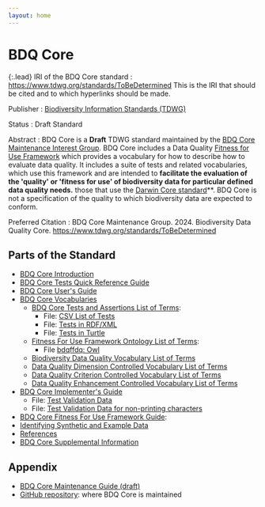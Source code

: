 ```yaml
---
layout: home
---
```


# BDQ Core

{:.lead}
IRI of the BDQ Core standard
: <a href="https://www.tdwg.org/standards/ToBeDetermined">https://www.tdwg.org/standards/ToBeDetermined</a> This is the IRI that should be cited and to which hyperlinks should be made. 

Publisher
: <a href="https://www.tdwg.org/">Biodiversity Information Standards (TDWG)</a>

Status
: Draft Standard

Abstract
: BDQ Core is a **Draft** TDWG standard maintained by the [BDQ Core Maintenance Interest Group](https://www.tdwg.org/standards/bdq/#maintenance-group">). BDQ Core includes a Data Quality [Fitness for Use Framework](https://github.com/tdwg/bdq/blob/master/tg2/_review/docs/bdqffdq/index.md) which provides a vocabulary for how to describe how to evaluate data quality.  It includes a suite of tests and related vocabularies, which use this framework and are intended to **facilitate the evaluation of the 'quality' or 'fitness for use' of biodiversity data for particular defined data quality needs.** those that use the [Darwin Core standard](https://dwc.tdwg.org/)**. BDQ Core is not a specification of the quality to which biodiversity data are expected to conform.

Preferred Citation
: BDQ Core Maintenance Group. 2024. Biodiversity Data Quality Core. https://www.tdwg.org/standards/ToBeDetermined

## Parts of the Standard

- [BDQ Core Introduction](https://github.com/tdwg/bdq/blob/master/tg2/_review/docs/intro/index.md)
- [BDQ Core Tests Quick Reference Guide](docs/terms/bdqcore/index.md)
- [BDQ Core User's Guide](docs/guide/users/index.md)
- [BDQ Core Vocabularies](https://github.com/tdwg/bdq/blob/master/tg2/_review/docs/vocabularies/index.md)
  -  [BDQ Core Tests and Assertions List of Terms](https://github.com/tdwg/bdq/blob/master/tg2/_review/docs/list/bdqcore/index.md):
     - File: [CSV List of Tests](https://github.com/tdwg/bdq/blob/master/tg2/_review/vocabulary/bdqcore_terms.csv "Convenience CSV list of test descriptors.")
     - File: [Tests in RDF/XML](https://github.com/tdwg/bdq/blob/master/tg2/_review/dist/bdqcore.xml "RDF/XML serialization of OWL representation of the tests descriptors.")
     - File: [Tests in Turtle](https://github.com/tdwg/bdq/blob/master/tg2/_review/dist/bdqcore.ttl "Turtle serialization of OWL representation of the tests descriptors.")
  - [Fitness For Use Framework Ontology List of Terms](https://github.com/tdwg/bdq/blob/master/tg2/_review/docs/list/bdqffdq/index.md):
    - File [bdqffdq: Owl](https://github.com/tdwg/bdq/blob/master/tg2/_review/vocabulary/bdqffdq.owl "Owl ontology for the bdqffdq framework.")
  - [Biodiversity Data Quality Vocabulary List of Terms](https://github.com/tdwg/bdq/blob/master/tg2/_review/docs/list/bdq/index.md)
  - [Data Quality Dimension Controlled Vocabulary List of Terms](https://github.com/tdwg/bdq/blob/master/tg2/_review/docs/list/bdqdim/index.md)
  - [Data Quality Criterion Controlled Vocabulary List of Terms](https://github.com/tdwg/bdq/blob/master/tg2/_review/docs/list/bdqcrit/index.md)
  - [Data Quality Enhancement Controlled Vocabulary List of Terms](https://github.com/tdwg/bdq/blob/master/tg2/_review/docs/list/bdqenh/index.md)
- [BDQ Core Implementer's Guide](docs/guide/implementers/index.md)
  - File: [Test Validation Data](https://github.com/tdwg/bdq/blob/master/tg2/_review/docs/guide/implementers/TG2_test_validation_data.csv)
  - File: [Test Validation Data for non-printing characters](https://github.com/tdwg/bdq/blob/master/tg2/_review/docs/guide/implementers/TG2_test_validation_data_nonprintingchars.csv)
- [BDQ Core Fitness For Use Framework Guide](docs/guide/bdqffdq/index.md):
- [Identifying Synthetic and Example Data](https://github.com/tdwg/bdq/blob/master/tg2/_review/docs/synthetic/index.md)
- [References](https://github.com/tdwg/bdq/blob/master/tg2/_review/docs/references/index.md)
- [BDQ Core Supplemental Information](https://github.com/tdwg/bdq/blob/master/tg2/_review/docs/supplement/index.md)

## Appendix

- [BDQ Core Maintenance Guide (draft)](https://github.com/tdwg/bdq/blob/master/tg2/_review/docs/maintenance/index.md)
- [GitHub repository](https://github.com/tdwg/bdq): where BDQ Core is maintained
